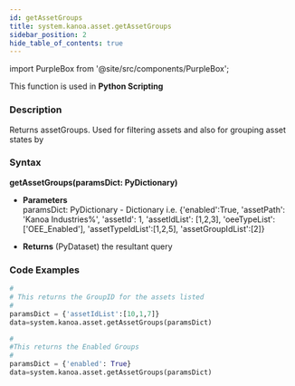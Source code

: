 ```yaml
---
id: getAssetGroups
title: system.kanoa.asset.getAssetGroups
sidebar_position: 2
hide_table_of_contents: true
---
```


import PurpleBox from '@site/src/components/PurpleBox';

<PurpleBox>This function is used in <b>Python Scripting</b></PurpleBox>


### Description
Returns assetGroups. Used for filtering assets and also for grouping asset states by 

### Syntax
**getAssetGroups(paramsDict: PyDictionary)**

- **Parameters**  
    paramsDict: PyDictionary - Dictionary i.e. {'enabled':True, 'assetPath': 'Kanoa Industries%', 'assetId': 1, 'assetIdList': [1,2,3], 'oeeTypeList':['OEE_Enabled'], 'assetTypeIdList':[1,2,5], 'assetGroupIdList':[2]}

- **Returns**
    (PyDataset) the resultant query


### Code Examples

```py
#
# This returns the GroupID for the assets listed
#
paramsDict = {'assetIdList':[10,1,7]}
data=system.kanoa.asset.getAssetGroups(paramsDict)
```

```py
#
#This returns the Enabled Groups
#
paramsDict = {'enabled': True}
data=system.kanoa.asset.getAssetGroups(paramsDict)
```
